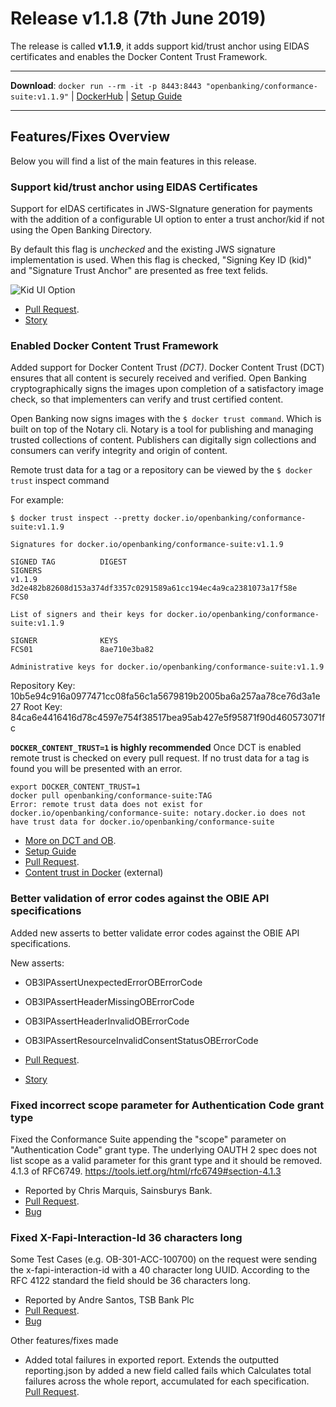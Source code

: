 # Release v1.1.8 (7th June 2019)

The release is called **v1.1.9**, it adds support kid/trust anchor using EIDAS certificates and enables the Docker Content Trust Framework.

---
**Download**: `docker run --rm -it -p 8443:8443 "openbanking/conformance-suite:v1.1.9"` | [DockerHub](https://hub.docker.com/r/openbanking/conformance-suite) | [Setup Guide](https://bitbucket.org/openbankingteam/conformance-suite/src/develop/docs/setup-guide.md)

---

## Features/Fixes Overview

Below you will find a list of the main features in this release.

### Support kid/trust anchor using EIDAS Certificates

Support for eIDAS certificates in JWS-SIgnature generation for payments with the addition of a configurable UI option to enter a trust anchor/kid if not using the Open Banking Directory. 

By default this flag is *unchecked* and the existing JWS signature implementation is used. When this flag is checked, "Signing Key ID (kid)" and "Signature Trust Anchor" are presented as free text felids.

![Kid UI Option](https://bitbucket.org/repo/z8qkBnL/images/2550578269-Screenshot%202019-06-06%20at%2012.49.25.png)

* [Pull Request](https://bitbucket.org/openbankingteam/conformance-suite/pull-requests/374#chg-pkg/model/input.go).
* [Story](https://openbanking.atlassian.net/browse/REFAPP-796)

### Enabled Docker Content Trust Framework

Added support for Docker Content Trust *(DCT)*. Docker Content Trust (DCT) ensures that all content is securely received and verified. Open Banking cryptographically signs the images upon completion of a satisfactory image check, so that implementers can verify and trust certified content.

Open Banking now signs images with the `$ docker trust command`. Which is built on top of the Notary cli. Notary is a tool for publishing and managing trusted collections of content. Publishers can digitally sign collections and consumers can verify integrity and origin of content.

Remote trust data for a tag or a repository can be viewed by the `$ docker trust` inspect command

For example:

    $ docker trust inspect --pretty docker.io/openbanking/conformance-suite:v1.1.9

    Signatures for docker.io/openbanking/conformance-suite:v1.1.9

    SIGNED TAG          DIGEST                                                             SIGNERS
    v1.1.9              3d2e482b82608d153a374df3357c0291589a61cc194ec4a9ca2381073a17f58e   FCS0

    List of signers and their keys for docker.io/openbanking/conformance-suite:v1.1.9

    SIGNER              KEYS
    FCS01               8ae710e3ba82

    Administrative keys for docker.io/openbanking/conformance-suite:v1.1.9

  Repository Key:   10b5e94c916a0977471cc08fa56c1a5679819b2005ba6a257aa78ce76d3a1e27
  Root Key: 84ca6e4416416d78c4597e754f38517bea95ab427e5f95871f90d460573071fc

**`DOCKER_CONTENT_TRUST=1` is highly recommended** Once DCT is enabled remote trust is checked on every pull request. If no trust data for a tag is found you will be presented with an error.

    export DOCKER_CONTENT_TRUST=1 
    docker pull openbanking/conformance-suite:TAG
    Error: remote trust data does not exist for docker.io/openbanking/conformance-suite: notary.docker.io does not have trust data for docker.io/openbanking/conformance-suite

* [More on DCT and OB](https://bitbucket.org/openbankingteam/conformance-suite/src/develop/docs/docker_content_trust.md).
* [Setup Guide](https://bitbucket.org/openbankingteam/conformance-suite/src/develop/docs/setup-guide.md)
* [Pull Request](https://bitbucket.org/openbankingteam/conformance-suite/pull-requests/368).
* [Content trust in Docker](https://docs.docker.com/engine/security/trust/content_trust/) (external)

### Better validation of error codes against the OBIE API specifications

Added new asserts to better validate error codes against the OBIE API specifications.

New asserts:

* OB3IPAssertUnexpectedErrorOBErrorCode
* OB3IPAssertHeaderMissingOBErrorCode
* OB3IPAssertHeaderInvalidOBErrorCode
* OB3IPAssertResourceInvalidConsentStatusOBErrorCode

* [Pull Request](https://bitbucket.org/openbankingteam/conformance-suite/pull-requests/372/refapp-653-adds-new-assertions-for-error/diff).
* [Story](https://openbanking.atlassian.net/browse/REFAPP-653)

### Fixed incorrect scope parameter for Authentication Code grant type

Fixed the Conformance Suite appending the "scope" parameter on "Authentication Code" grant type. The underlying OAUTH 2 spec does not list scope as a valid parameter for this grant type and it should be removed. 4.1.3 of RFC6749. https://tools.ietf.org/html/rfc6749#section-4.1.3

* Reported by Chris Marquis, Sainsburys Bank.
* [Pull Request](https://bitbucket.org/openbankingteam/conformance-suite/pull-requests/373).
* [Bug](https://openbanking.atlassian.net/browse/OBSD-8964)


### Fixed X-Fapi-Interaction-Id 36 characters long

Some Test Cases (e.g. OB-301-ACC-100700) on the request were sending the x-fapi-interaction-id with a 40 character long UUID. According to the RFC 4122 standard the field should be 36 characters long.

* Reported by Andre Santos, TSB Bank Plc
* [Pull Request](https://bitbucket.org/openbankingteam/conformance-suite/pull-requests/375).
* [Bug](https://openbanking.atlassian.net/browse/OBSD-9016)

Other features/fixes made

* Added total failures in exported report. Extends the outputted reporting.json by added a new field called fails which Calculates total failures across the whole report, accumulated for each specification. [Pull Request](https://bitbucket.org/openbankingteam/conformance-suite/pull-requests/370).
